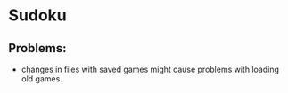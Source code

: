 # Sudoku





## Problems:
- changes in files with saved games might cause problems with loading old games.
